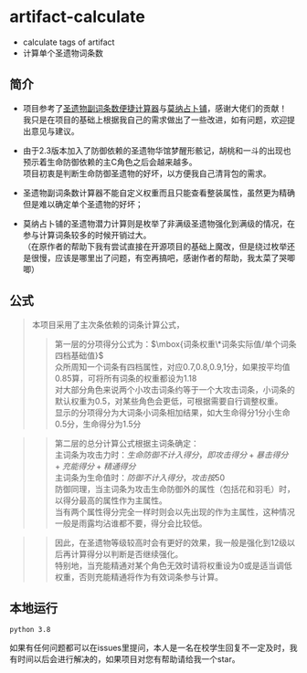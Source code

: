 # artifact-calculate
- calculate tags of artifact 
- 计算单个圣遗物词条数
## 简介
- 项目参考了[圣遗物副词条数便捷计算器](http://spongem.com/ajglz/ys/ys.html)与[莫纳占卜铺](https://www.mona-uranai.com/intro)，感谢大佬们的贡献！  
我只是在项目的基础上根据我自己的需求做出了一些改进，如有问题，欢迎提出意见与建议。

- 由于2.3版本加入了防御依赖的圣遗物华馆梦醒形骸记，胡桃和一斗的出现也预示着生命防御依赖的主C角色之后会越来越多。  
项目初衷是判断生命防御圣遗物的好坏，以方便我自己清背包的需求。

- 圣遗物副词条数计算器不能自定义权重而且只能查看整装属性，虽然更为精确但是难以确定单个圣遗物的好坏；  
- 莫纳占卜铺的圣遗物潜力计算则是枚举了非满级圣遗物强化到满级的情况，在参与计算词条较多的时候开销过大。  
（在原作者的帮助下我有尝试直接在开源项目的基础上魔改，但是绕过枚举还是很慢，应该是哪里出了问题，有空再搞吧，感谢作者的帮助，我太菜了哭唧唧）
## 公式
> 本项目采用了主次条依赖的词条计算公式，
>> 第一层的分项得分公式为：$\mbox{词条权重\*词条实际值/单个词条四档基础值}$  
众所周知一个词条有四档属性，对应0.7,0.8,0.9,1分，如果按平均值0.85算，可将所有词条的权重都设为1.18  
对大部分角色来说两个小攻击词条约等于一个大攻击词条，小词条的默认权重为0.5，对某些角色会更低，可根据需要自行调整权重。  
显示的分项得分为大词条小词条相加结果，如大生命得分1分小生命0.5分，生命得分为1.5分  

>> 第二层的总分计算公式根据主词条确定：  
主词条为攻击力时：$生命防御不计入得分，即攻击得分+暴击得分+充能得分+精通得分$  
主词条为生命值时：$防御不计入得分，攻击按50%计入得分，即生命得分+暴击得分+充能得分+精通得分+0.5\*攻击得分$  
防御同理，当主词条为攻击生命防御外的属性（包括花和羽毛）时，以得分最高的属性作为主属性。  
当有两个属性得分完全一样时则会以先出现的作为主属性，这种情况一般是雨露均沾谁都不要，得分会比较低。  

>> 因此，在圣遗物等级较高时会有更好的效果，我一般是强化到12级以后再计算得分以判断是否继续强化。  
特别地，当充能精通对某个角色无效时请将权重设为0或是适当调低权重，否则充能精通将作为有效词条参与计算。
## 本地运行
```
python 3.8
```
如果有任何问题都可以在issues里提问，本人是一名在校学生回复不一定及时，我有时间以后会进行解决的，如果项目对您有帮助请给我一个star。
